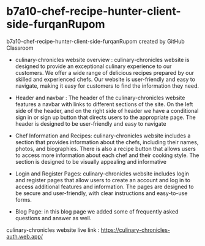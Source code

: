 # b7a10-chef-recipe-hunter-client-side-furqanRupom
b7a10-chef-recipe-hunter-client-side-furqanRupom created by GitHub Classroom

* culinary-chronicles website overview : culinary-chronicles website is designed to provide an exceptional culinary experience to our customers. We offer a wide range of delicious recipes prepared by our skilled and experienced chefs. Our website is user-friendly and easy to navigate, making it easy for customers to find the information they need.

* Header and navbar : The header of the culinary-chronicles  website features a navbar with links to different sections of the site. On the left side of the header,  and on the right side  of header we have a conditional sign in or sign up button that directs users to the appropriate page. The header is designed to be user-friendly and easy to navigate

* Chef Information and Recipes: culinary-chronicles  website includes a section that provides information about the chefs, including their names, photos, and biographies. There is also a recipe button that allows users to access more information about each chef and their cooking style. The section is designed to be visually appealing and informative

* Login and Register Pages: culinary-chronicles  website includes login and register pages that allow users to create an account and log in to access additional features and information. The pages are designed to be secure and user-friendly, with clear instructions and easy-to-use forms.

* Blog Page: in this blog page we added some of frequently asked questions and answer as well.

culinary-chronicles website live link :  https://culinary-chronicles-auth.web.app/
